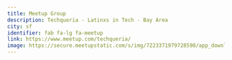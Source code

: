 ```yaml
---
title: Meetup Group
description: Techqueria - Latinxs in Tech - Bay Area
city: sf
identifier: fab fa-lg fa-meetup
link: https://www.meetup.com/techqueria/
image: https://secure.meetupstatic.com/s/img/7223371979728590/app_download/social/fb/meetup.en.png
---
```

